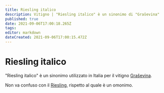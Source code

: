 ```yaml
---
title: Riesling italico
description: Vitigno | "Riesling italico" è un sinonimo di "Graševina"
published: true
date: 2021-09-06T17:00:18.265Z
tags: 
editor: markdown
dateCreated: 2021-09-06T17:00:15.472Z
---
```


# Riesling italico

"Riesling italico" è un sinonimo utilizzato in Italia per il vitigno [Graševina](/vitigni/Croazia/bacca-bianca/grasevina).

Non va confuso con il [Riesling](/vitigni/Germania/bacca-bianca/riesling), rispetto al quale è un omonimo.
